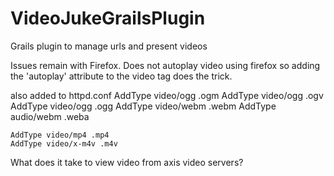 VideoJukeGrailsPlugin
=====================

Grails plugin to manage urls and present videos

Issues remain with Firefox. 
Does not autoplay video using firefox so adding the 'autoplay' attribute to the video tag does the trick.

also added to httpd.conf
    AddType video/ogg .ogm
    AddType video/ogg .ogv
    AddType video/ogg .ogg
    AddType video/webm .webm
    AddType audio/webm .weba

    AddType video/mp4 .mp4
    AddType video/x-m4v .m4v
     

What does it take to view video from axis video servers? 
